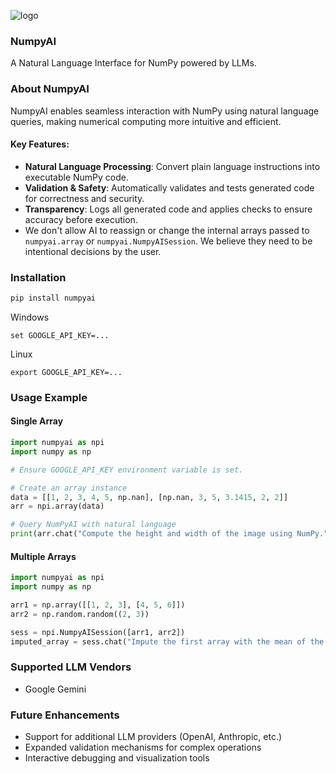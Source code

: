 ![logo](https://github.com/user-attachments/assets/7d6244d2-2a94-42c7-99e1-ba2953c21781)


### NumpyAI
A Natural Language Interface for NumPy powered by LLMs.

### About NumpyAI
NumpyAI enables seamless interaction with NumPy using natural language queries, making numerical computing more intuitive and efficient.

#### Key Features:
- **Natural Language Processing**: Convert plain language instructions into executable NumPy code.
- **Validation & Safety**: Automatically validates and tests generated code for correctness and security.
- **Transparency**: Logs all generated code and applies checks to ensure accuracy before execution.
- We don't allow AI to reassign or change the internal arrays passed to `numpyai.array` or `numpyai.NumpyAISession`. We believe they need to be intentional decisions by the user.


### Installation
```sh
pip install numpyai
```

Windows
```
set GOOGLE_API_KEY=...
```

Linux
```
export GOOGLE_API_KEY=...
```

### Usage Example

#### Single Array
```python
import numpyai as npi
import numpy as np

# Ensure GOOGLE_API_KEY environment variable is set.

# Create an array instance
data = [[1, 2, 3, 4, 5, np.nan], [np.nan, 3, 5, 3.1415, 2, 2]]
arr = npi.array(data)

# Query NumPyAI with natural language
print(arr.chat("Compute the height and width of the image using NumPy."))  # Expected output: (2, 6)
```

#### Multiple Arrays
```python
import numpyai as npi
import numpy as np

arr1 = np.array([[1, 2, 3], [4, 5, 6]])
arr2 = np.random.random((2, 3))

sess = npi.NumpyAISession([arr1, arr2])
imputed_array = sess.chat("Impute the first array with the mean of the second array.")
```

### Supported LLM Vendors
- Google Gemini

### Future Enhancements
- Support for additional LLM providers (OpenAI, Anthropic, etc.)
- Expanded validation mechanisms for complex operations
- Interactive debugging and visualization tools
